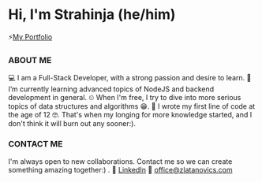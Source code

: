 # Hi, I'm Strahinja (he/him)

⚡[My Portfolio](https://www.zlatanovics.com)

### ABOUT ME
  💻 I am a Full-Stack Developer, with a strong passion and desire to learn.
  🌱 I’m currently learning advanced topics of NodeJS and backend development in general.
  ⏲ When I'm free, I try to dive into more serious topics of data structures and algorithms 😁.
  🎯 I wrote my first line of code at the age of 12 🤓. That's when my longing for more knowledge started, and I don't think it will burn out any sooner:).

### CONTACT ME
  I'm always open to new collaborations. Contact me so we can create something amazing together:) .
  🔗 [LinkedIn](https://www.linkedin.com/in/strahinja-zlatanovic-91150729b/)
  📧 office@zlatanovics.com
